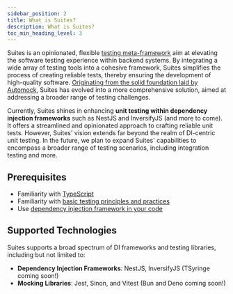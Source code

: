 ```yaml
---
sidebar_position: 2
title: What is Suites?
description: What is Suites?
toc_min_heading_level: 3
---
```


Suites is an opinionated, flexible [testing meta-framework](/docs/overview/meta-framework) aim at elevating the software testing experience within
backend systems. By integrating a wide array of testing tools into a cohesive framework, Suites simplifies the process
of creating reliable tests, thereby ensuring the development of high-quality software.
[Originating from the solid foundation laid by Automock](/docs/overview/the-shift-from-automock), Suites has evolved into a more comprehensive solution,
aimed at addressing a broader range of testing challenges.

Currently, Suites shines in enhancing **unit testing within dependency injection frameworks** such as NestJS
and InversifyJS (and more to come). It offers a streamlined and opinionated approach to crafting reliable unit tests.
However, Suites' vision extends far beyond the realm of DI-centric unit testing. In the future, we plan to expand
Suites' capabilities to encompass a broader range of testing scenarios, including integration testing and more.

## Prerequisites

  - Familiarity with [TypeScript](https://www.typescriptlang.org/)
  - Familiarity with [basic testing principles and practices](/docs)
  - Use [dependency injection framework in your code](/docs)

## Supported Technologies

Suites supports a broad spectrum of DI frameworks and testing libraries, including but not limited to:

- **Dependency Injection Frameworks**: NestJS, InversifyJS (TSyringe coming soon!)
- **Mocking Libraries**: Jest, Sinon, and Vitest (Bun and Deno coming soon!)